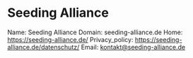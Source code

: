 
# Seeding Alliance

Name: Seeding Alliance
Domain: seeding-alliance.de
Home: https://seeding-alliance.de/
Privacy_policy: https://seeding-alliance.de/datenschutz/
Email: kontakt@seeding-alliance.de
